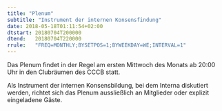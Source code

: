 ```yaml
---
title: "Plenum"
subtitle: "Instrument der internen Konsensfindung"
date: 2018-05-18T01:11:54+02:00
dtstart: 20180704T200000
dtend:   20180704T220000
rrule:   "FREQ=MONTHLY;BYSETPOS=1;BYWEEKDAY=WE;INTERVAL=1"
---
```


Das Plenum findet in der Regel am ersten Mittwoch des Monats ab 20:00 Uhr in den Clubräumen
des CCCB statt.

Als Instrument der internen Konsensbildung, bei dem Interna diskutiert werden,
richtet sich das Plenum aussließlich an Mitglieder oder explizit eingeladene Gäste.

